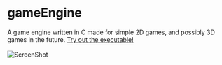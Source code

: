 # gameEngine
A game engine written in C made for simple 2D games, and possibly 3D games in the future.
<a href="Game.app" download>Try out the executable!</a><br/>
<br/>
![ScreenShot](https://raw.github.com/{jnrizvi}/{gameEngine}/{master}/{/ScreenShot.png})<br/>